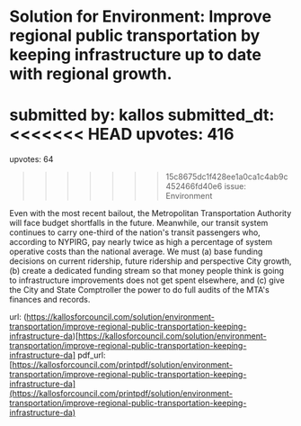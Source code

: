 # Solution for Environment: Improve regional public transportation by keeping infrastructure up to date with regional growth. #

submitted by: kallos
submitted_dt: 
<<<<<<< HEAD
upvotes: 416
=======
upvotes: 64
>>>>>>> 15c8675dc1f428ee1a0ca1c4ab9c452466fd40e6
issue: Environment

Even with the most recent bailout, the Metropolitan Transportation Authority will face budget shortfalls in the future. Meanwhile, our transit system continues to carry one-third of the nation's transit passengers who, according to NYPIRG, pay nearly twice as high a percentage of system operative costs than the national average. We must (a) base funding decisions on current ridership, future ridership and perspective City growth, (b) create a dedicated funding stream so that money people think is going to infrastructure improvements does not get spent elsewhere, and (c) give the City and State Comptroller the power to do full audits of the MTA's finances and records.

url: (https://kallosforcouncil.com/solution/environment-transportation/improve-regional-public-transportation-keeping-infrastructure-da)[https://kallosforcouncil.com/solution/environment-transportation/improve-regional-public-transportation-keeping-infrastructure-da]
pdf_url: [https://kallosforcouncil.com/printpdf/solution/environment-transportation/improve-regional-public-transportation-keeping-infrastructure-da](https://kallosforcouncil.com/printpdf/solution/environment-transportation/improve-regional-public-transportation-keeping-infrastructure-da)